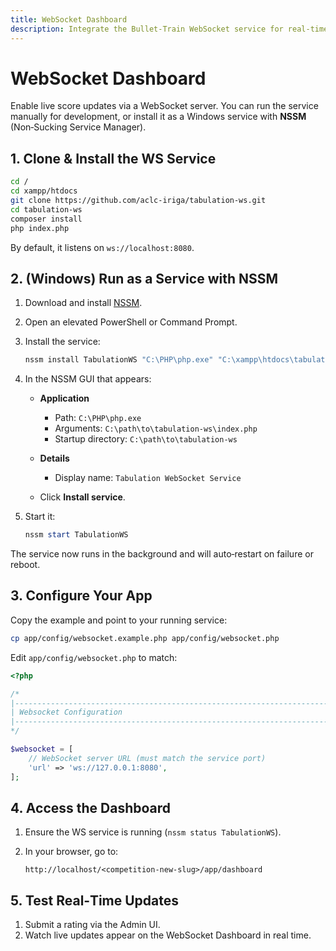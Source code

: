 ```yaml
---
title: WebSocket Dashboard
description: Integrate the Bullet‑Train WebSocket service for real‑time updates.
---
```


# WebSocket Dashboard

Enable live score updates via a WebSocket server. You can run the service manually for development, or install it as a Windows service with **NSSM** (Non‑Sucking Service Manager).

## 1. Clone & Install the WS Service

```bash
cd /
cd xampp/htdocs
git clone https://github.com/aclc‑iriga/tabulation-ws.git
cd tabulation-ws
composer install
php index.php
````

By default, it listens on `ws://localhost:8080`.

## 2. (Windows) Run as a Service with NSSM

1. Download and install [NSSM](https://nssm.cc/).

2. Open an elevated PowerShell or Command Prompt.

3. Install the service:

   ```powershell
   nssm install TabulationWS "C:\PHP\php.exe" "C:\xampp\htdocs\tabulation-ws\index.php"
   ```

4. In the NSSM GUI that appears:

    * **Application**

        * Path: `C:\PHP\php.exe`
        * Arguments: `C:\path\to\tabulation-ws\index.php`
        * Startup directory: `C:\path\to\tabulation-ws`
    * **Details**

        * Display name: `Tabulation WebSocket Service`
    * Click **Install service**.

5. Start it:

   ```powershell
   nssm start TabulationWS
   ```

The service now runs in the background and will auto‑restart on failure or reboot.

## 3. Configure Your App

Copy the example and point to your running service:

```bash
cp app/config/websocket.example.php app/config/websocket.php
```

Edit `app/config/websocket.php` to match:

```php
<?php

/*
|-----------------------------------------------------------------------
| Websocket Configuration
|-----------------------------------------------------------------------
*/

$websocket = [
    // WebSocket server URL (must match the service port)
    'url' => 'ws://127.0.0.1:8080',
];
```

## 4. Access the Dashboard

1. Ensure the WS service is running (`nssm status TabulationWS`).
2. In your browser, go to:

   ```
   http://localhost/<competition-new-slug>/app/dashboard
   ```

## 5. Test Real‑Time Updates

1. Submit a rating via the Admin UI.
2. Watch live updates appear on the WebSocket Dashboard in real time.

